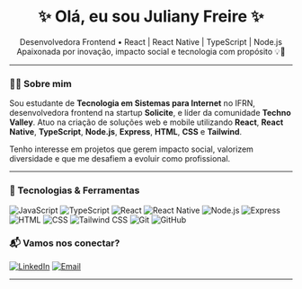 <h1 align="center">✨ Olá, eu sou Juliany Freire ✨</h1>

<p align="center">
  Desenvolvedora Frontend • React | React Native | TypeScript | Node.js<br>
  Apaixonada por inovação, impacto social e tecnologia com propósito 💡🚀
</p>

---

### 👩‍💻 Sobre mim

Sou estudante de **Tecnologia em Sistemas para Internet** no IFRN, desenvolvedora frontend na startup **Solicite**, e líder da comunidade **Techno Valley**. Atuo na criação de soluções web e mobile utilizando **React**, **React Native**, **TypeScript**, **Node.js**, **Express**, **HTML**, **CSS** e **Tailwind**.

Tenho interesse em projetos que gerem impacto social, valorizem diversidade e que me desafiem a evoluir como profissional.

---

### 🚀 Tecnologias & Ferramentas

![JavaScript](https://img.shields.io/badge/-JavaScript-F7DF1E?style=flat&logo=javascript&logoColor=black)
![TypeScript](https://img.shields.io/badge/-TypeScript-3178C6?style=flat&logo=typescript&logoColor=white)
![React](https://img.shields.io/badge/-React-61DAFB?style=flat&logo=react&logoColor=black)
![React Native](https://img.shields.io/badge/-React%20Native-61DAFB?style=flat&logo=react&logoColor=black)
![Node.js](https://img.shields.io/badge/-Node.js-339933?style=flat&logo=nodedotjs&logoColor=white)
![Express](https://img.shields.io/badge/-Express-000000?style=flat&logo=express&logoColor=white)
![HTML](https://img.shields.io/badge/-HTML5-E34F26?style=flat&logo=html5&logoColor=white)
![CSS](https://img.shields.io/badge/-CSS3-1572B6?style=flat&logo=css3)
![Tailwind CSS](https://img.shields.io/badge/-Tailwind-38B2AC?style=flat&logo=tailwind-css&logoColor=white)
![Git](https://img.shields.io/badge/-Git-F05032?style=flat&logo=git&logoColor=white)
![GitHub](https://img.shields.io/badge/-GitHub-181717?style=flat&logo=github)

### 📬 Vamos nos conectar?

[![LinkedIn](https://img.shields.io/badge/-LinkedIn-0A66C2?style=flat&logo=linkedin&logoColor=white)](https://www.linkedin.com/in/julianyfreire)
[![Email](https://img.shields.io/badge/-Email-D14836?style=flat&logo=gmail&logoColor=white)](mailto:juliany.freire.dev@gmail.com)

---

